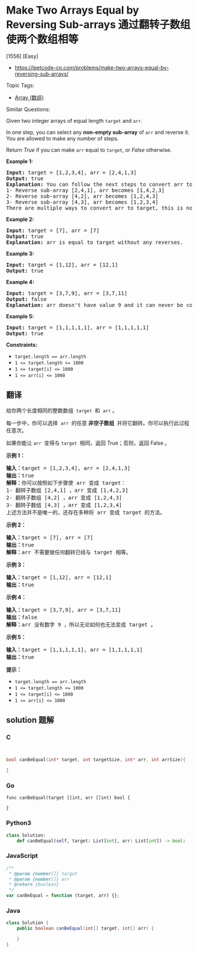 # Make Two Arrays Equal by Reversing Sub-arrays 通过翻转子数组使两个数组相等

[1556] [Easy]

- https://leetcode-cn.com/problems/make-two-arrays-equal-by-reversing-sub-arrays/

Topic Tags:

- [Array (数组)](https://leetcode-cn.com/tag/array/)

Similar Questions:

Given two integer arrays of equal length `target` and `arr`.

In one step, you can select any **non-empty sub-array** of `arr` and reverse it. You are allowed to make any number of steps.

Return _True_ if you can make `arr` equal to `target`, or _False_ otherwise.

**Example 1:**

<pre><strong>Input:</strong> target = [1,2,3,4], arr = [2,4,1,3]
<strong>Output:</strong> true
<strong>Explanation:</strong> You can follow the next steps to convert arr to target:
1- Reverse sub-array [2,4,1], arr becomes [1,4,2,3]
2- Reverse sub-array [4,2], arr becomes [1,2,4,3]
3- Reverse sub-array [4,3], arr becomes [1,2,3,4]
There are multiple ways to convert arr to target, this is not the only way to do so.
</pre>

**Example 2:**

<pre><strong>Input:</strong> target = [7], arr = [7]
<strong>Output:</strong> true
<strong>Explanation:</strong> arr is equal to target without any reverses.
</pre>

**Example 3:**

<pre><strong>Input:</strong> target = [1,12], arr = [12,1]
<strong>Output:</strong> true
</pre>

**Example 4:**

<pre><strong>Input:</strong> target = [3,7,9], arr = [3,7,11]
<strong>Output:</strong> false
<strong>Explanation:</strong> arr doesn't have value 9 and it can never be converted to target.
</pre>

**Example 5:**

<pre><strong>Input:</strong> target = [1,1,1,1,1], arr = [1,1,1,1,1]
<strong>Output:</strong> true
</pre>

**Constraints:**

- `target.length == arr.length`
- `1 <= target.length <= 1000`
- `1 <= target[i] <= 1000`
- `1 <= arr[i] <= 1000`

## 翻译

给你两个长度相同的整数数组  `target`  和  `arr` 。

每一步中，你可以选择  `arr`  的任意 **非空子数组**  并将它翻转。你可以执行此过程任意次。

如果你能让 `arr`  变得与 `target`  相同，返回 True；否则，返回 False 。

**示例 1：**

<pre><strong>输入：</strong>target = [1,2,3,4], arr = [2,4,1,3]
<strong>输出：</strong>true
<strong>解释：</strong>你可以按照如下步骤使 arr 变成 target：
1- 翻转子数组 [2,4,1] ，arr 变成 [1,4,2,3]
2- 翻转子数组 [4,2] ，arr 变成 [1,2,4,3]
3- 翻转子数组 [4,3] ，arr 变成 [1,2,3,4]
上述方法并不是唯一的，还存在多种将 arr 变成 target 的方法。
</pre>

**示例 2：**

<pre><strong>输入：</strong>target = [7], arr = [7]
<strong>输出：</strong>true
<strong>解释：</strong>arr 不需要做任何翻转已经与 target 相等。
</pre>

**示例 3：**

<pre><strong>输入：</strong>target = [1,12], arr = [12,1]
<strong>输出：</strong>true
</pre>

**示例 4：**

<pre><strong>输入：</strong>target = [3,7,9], arr = [3,7,11]
<strong>输出：</strong>false
<strong>解释：</strong>arr 没有数字 9 ，所以无论如何也无法变成 target 。
</pre>

**示例 5：**

<pre><strong>输入：</strong>target = [1,1,1,1,1], arr = [1,1,1,1,1]
<strong>输出：</strong>true
</pre>

**提示：**

- `target.length == arr.length`
- `1 <= target.length <= 1000`
- `1 <= target[i] <= 1000`
- `1 <= arr[i] <= 1000`

## solution 题解

### C

```c


bool canBeEqual(int* target, int targetSize, int* arr, int arrSize){

}
```

### Go

```golang
func canBeEqual(target []int, arr []int) bool {

}
```

### Python3

```python
class Solution:
    def canBeEqual(self, target: List[int], arr: List[int]) -> bool:
```

### JavaScript

```javascript
/**
 * @param {number[]} target
 * @param {number[]} arr
 * @return {boolean}
 */
var canBeEqual = function (target, arr) {};
```

### Java

```java
class Solution {
    public boolean canBeEqual(int[] target, int[] arr) {

    }
}
```

